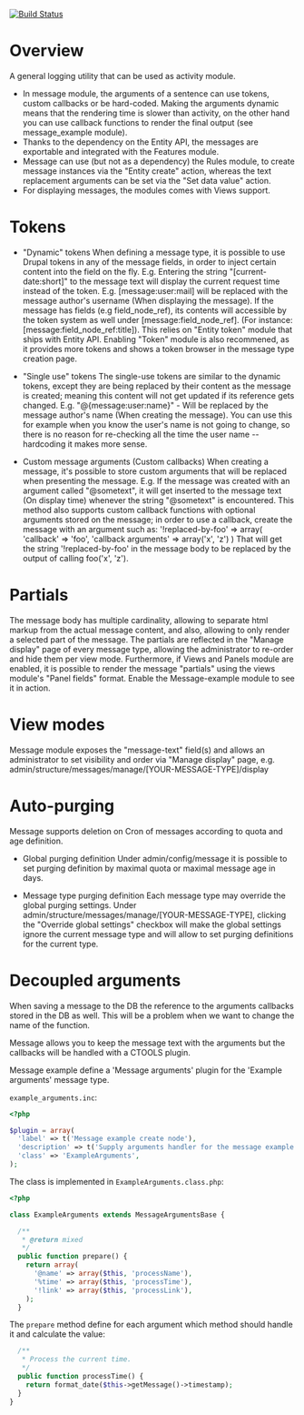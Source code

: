 [![Build Status](https://travis-ci.org/Gizra/message.svg?branch=7.x-1.x)](https://travis-ci.org/Gizra/message)

Overview
========
A general logging utility that can be used as activity module.

* In message module, the arguments of a sentence can use tokens, custom
  callbacks or be hard-coded. Making the arguments dynamic means that the
  rendering time is slower than activity, on the other hand you can use
  callback functions to render the final output (see message_example module).
* Thanks to the dependency on the Entity API, the messages are exportable and
  integrated with the Features module.
* Message can use (but not as a dependency) the Rules module, to create message
  instances via the "Entity create" action, whereas the text replacement
  arguments can be set via the "Set data value" action.
* For displaying messages, the modules comes with Views support.

Tokens
======
* "Dynamic" tokens
  When defining a message type, it is possible to use Drupal tokens in any of the
  message fields, in order to inject certain content into the field on the fly.
  E.g. Entering the string "[current-date:short]" to the message text will
  display the current request time instead of the token.
  E.g. [message:user:mail] will be replaced with the message author's username
  (When displaying the message).
  If the message has fields (e.g field_node_ref), its contents will accessible
  by the token system as well under [message:field_node_ref].
  (For instance: [message:field_node_ref:title]).
  This relies on "Entity token" module that ships with Entity API.
  Enabling "Token" module is also recommened, as it provides more tokens
  and shows a token browser in the message type creation page.

* "Single use" tokens
  The single-use tokens are similar to the dynamic tokens, except they are
  being replaced by their content as the message is created; meaning this
  content will not get updated if its reference gets changed.
  E.g. "@{message:user:name}" - Will be replaced by the message author's name
  (When creating the message).
  You can use this for example when you know the user's name is not going
  to change, so there is no reason for re-checking all the time the user
  name -- hardcoding it makes more sense.

* Custom message arguments (Custom callbacks)
  When creating a message, it's possible to store custom arguments that will be
  replaced when presenting the message.
  E.g. If the message was created with an argument called "@sometext", it will
  get inserted to the message text (On display time) whenever the string
  "@sometext" is encountered.
  This method also supports custom callback functions with optional arguments
  stored on the message; in order to use a callback, create the message with
  an argument such as:
  '!replaced-by-foo' => array(
    'callback' => 'foo',
    'callback arguments' => array('x', 'z')
  )
  That will get the string '!replaced-by-foo' in the message body to be replaced
  by the output of calling foo('x', 'z').

Partials
========
The message body has multiple cardinality, allowing to separate html markup
from the actual message content, and also, allowing to only render a selected
part of the message.
The partials are reflected in the "Manage display" page of every message type,
allowing the administrator to re-order and hide them per view mode.
Furthermore, if Views and Panels module are enabled, it is possible to render
the message "partials" using the views module's "Panel fields" format.
Enable the Message-example module to see it in action.

View modes
==========
Message module exposes the "message-text" field(s) and allows an
administrator to set visibility and order via "Manage display" page, e.g.
admin/structure/messages/manage/[YOUR-MESSAGE-TYPE]/display

Auto-purging
============
Message supports deletion on Cron of messages according to quota and age
definition.

* Global purging definition
  Under admin/config/message it is possible to set purging definition by
  maximal quota or maximal message age in days.

* Message type purging definition
  Each message type may override the global purging settings. Under
  admin/structure/messages/manage/[YOUR-MESSAGE-TYPE], clicking the
  "Override global settings" checkbox will make the global settings ignore the
  current message type and will allow to set purging definitions for the current
  type.
  
Decoupled arguments
============
When saving a message to the DB the reference to the arguments callbacks stored
in the DB as well. This will be a problem when we want to change the name of the
function.

Message allows you to keep the message text with the arguments but the callbacks 
will be handled with a CTOOLS plugin.

Message example define a 'Message arguments' plugin for the 'Example arguments'
message type.

`example_arguments.inc`:
```php
<?php

$plugin = array(
  'label' => t('Message example create node'),
  'description' => t('Supply arguments handler for the message example create node bundle.'),
  'class' => 'ExampleArguments',
);
```

The class is implemented in `ExampleArguments.class.php`:
```php
<?php

class ExampleArguments extends MessageArgumentsBase {

  /**
   * @return mixed
   */
  public function prepare() {
    return array(
      '@name' => array($this, 'processName'),
      '%time' => array($this, 'processTime'),
      '!link' => array($this, 'processLink'),
    );
  }
```

The `prepare` method define for each argument which method should handle it and
calculate the value:
```php
  /**
   * Process the current time.
   */
  public function processTime() {
    return format_date($this->getMessage()->timestamp);
  }
}
```
